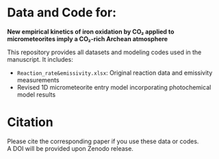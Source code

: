 # Data and Code for:  
**New empirical kinetics of iron oxidation by CO₂ applied to micrometeorites imply a CO₂-rich Archean atmosphere**

This repository provides all datasets and modeling codes used in the manuscript. It includes:

- `Reaction_rate&emissivity.xlsx`: Original reaction data and emissivity measurements  
- Revised 1D micrometeorite entry model incorporating photochemical model results

# Citation

Please cite the corresponding paper if you use these data or codes.  
A DOI will be provided upon Zenodo release.
